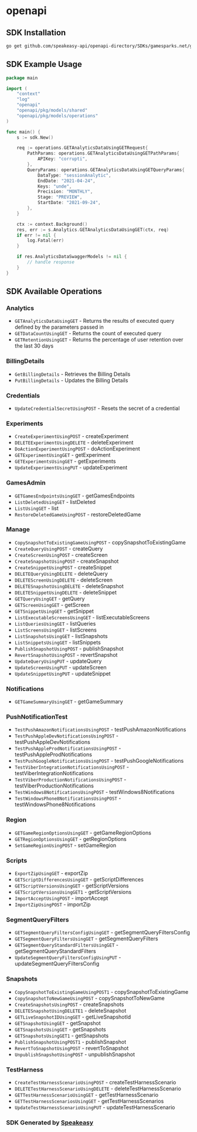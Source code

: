 # openapi

<!-- Start SDK Installation -->
## SDK Installation

```bash
go get github.com/speakeasy-api/openapi-directory/SDKs/gamesparks.net/game-details/v2/go
```
<!-- End SDK Installation -->

## SDK Example Usage
<!-- Start SDK Example Usage -->
```go
package main

import (
    "context"
    "log"
    "openapi"
    "openapi/pkg/models/shared"
    "openapi/pkg/models/operations"
)

func main() {
    s := sdk.New()

    req := operations.GETAnalyticsDataUsingGETRequest{
        PathParams: operations.GETAnalyticsDataUsingGETPathParams{
            APIKey: "corrupti",
        },
        QueryParams: operations.GETAnalyticsDataUsingGETQueryParams{
            DataType: "sessionAnalytic",
            EndDate: "2021-04-24",
            Keys: "unde",
            Precision: "MONTHLY",
            Stage: "PREVIEW",
            StartDate: "2021-09-24",
        },
    }

    ctx := context.Background()
    res, err := s.Analytics.GETAnalyticsDataUsingGET(ctx, req)
    if err != nil {
        log.Fatal(err)
    }

    if res.AnalyticsDataSwaggerModels != nil {
        // handle response
    }
}
```
<!-- End SDK Example Usage -->

<!-- Start SDK Available Operations -->
## SDK Available Operations


### Analytics

* `GETAnalyticsDataUsingGET` - Returns the results of executed query defined by the parameters passed in
* `GETDataCountUsingGET` - Returns the count of executed query
* `GETRetentionUsingGET` - Returns the percentage of user retention over the last 30 days

### BillingDetails

* `GetBillingDetails` - Retrieves the Billing Details
* `PutBillingDetails` - Updates the Billing Details

### Credentials

* `UpdateCredentialSecretUsingPOST` - Resets the secret of a credential

### Experiments

* `CreateExperimentUsingPOST` - createExperiment
* `DELETEExperimentUsingDELETE` - deleteExperiment
* `DoActionExperimentUsingPOST` - doActionExperiment
* `GETExperimentUsingGET` - getExperiment
* `GETExperimentsUsingGET` - getExperiments
* `UpdateExperimentUsingPUT` - updateExperiment

### GamesAdmin

* `GETGamesEndpointsUsingGET` - getGamesEndpoints
* `ListDeletedUsingGET` - listDeleted
* `ListUsingGET` - list
* `RestoreDeletedGameUsingPOST` - restoreDeletedGame

### Manage

* `CopySnapshotToExistingGameUsingPOST` - copySnapshotToExistingGame
* `CreateQueryUsingPOST` - createQuery
* `CreateScreenUsingPOST` - createScreen
* `CreateSnapshotUsingPOST` - createSnapshot
* `CreateSnippetUsingPOST` - createSnippet
* `DELETEQueryUsingDELETE` - deleteQuery
* `DELETEScreenUsingDELETE` - deleteScreen
* `DELETESnapshotUsingDELETE` - deleteSnapshot
* `DELETESnippetUsingDELETE` - deleteSnippet
* `GETQueryUsingGET` - getQuery
* `GETScreenUsingGET` - getScreen
* `GETSnippetUsingGET` - getSnippet
* `ListExecutableScreensUsingGET` - listExecutableScreens
* `ListQueriesUsingGET` - listQueries
* `ListScreensUsingGET` - listScreens
* `ListSnapshotsUsingGET` - listSnapshots
* `ListSnippetsUsingGET` - listSnippets
* `PublishSnapshotUsingPOST` - publishSnapshot
* `RevertSnapshotUsingPOST` - revertSnapshot
* `UpdateQueryUsingPUT` - updateQuery
* `UpdateScreenUsingPUT` - updateScreen
* `UpdateSnippetUsingPUT` - updateSnippet

### Notifications

* `GETGameSummaryUsingGET` - getGameSummary

### PushNotificationTest

* `TestPushAmazonNotificationsUsingPOST` - testPushAmazonNotifications
* `TestPushAppleDevNotificationsUsingPOST` - testPushAppleDevNotifications
* `TestPushAppleProdNotificationsUsingPOST` - testPushAppleProdNotifications
* `TestPushGoogleNotificationsUsingPOST` - testPushGoogleNotifications
* `TestViberIntegrationNotificationsUsingPOST` - testViberIntegrationNotifications
* `TestViberProductionNotificationsUsingPOST` - testViberProductionNotifications
* `TestWindows8NotificationsUsingPOST` - testWindows8Notifications
* `TestWindowsPhone8NotificationsUsingPOST` - testWindowsPhone8Notifications

### Region

* `GETGameRegionOptionsUsingGET` - getGameRegionOptions
* `GETRegionOptionsUsingGET` - getRegionOptions
* `SetGameRegionUsingPOST` - setGameRegion

### Scripts

* `ExportZipUsingGET` - exportZip
* `GETScriptDifferencesUsingGET` - getScriptDifferences
* `GETScriptVersionsUsingGET` - getScriptVersions
* `GETScriptVersionsUsingGET1` - getScriptVersions
* `ImportAcceptUsingPOST` - importAccept
* `ImportZipUsingPOST` - importZip

### SegmentQueryFilters

* `GETSegmentQueryFiltersConfigUsingGET` - getSegmentQueryFiltersConfig
* `GETSegmentQueryFiltersUsingGET` - getSegmentQueryFilters
* `GETSegmentQueryStandardFiltersUsingGET` - getSegmentQueryStandardFilters
* `UpdateSegmentQueryFiltersConfigUsingPUT` - updateSegmentQueryFiltersConfig

### Snapshots

* `CopySnapshotToExistingGameUsingPOST1` - copySnapshotToExistingGame
* `CopySnapshotToNewGameUsingPOST` - copySnapshotToNewGame
* `CreateSnapshotsUsingPOST` - createSnapshots
* `DELETESnapshotUsingDELETE1` - deleteSnapshot
* `GETLiveSnapshotIDUsingGET` - getLiveSnapshotId
* `GETSnapshotUsingGET` - getSnapshot
* `GETSnapshotsUsingGET` - getSnapshots
* `GETSnapshotsUsingGET1` - getSnapshots
* `PublishSnapshotUsingPOST1` - publishSnapshot
* `RevertToSnapshotUsingPOST` - revertToSnapshot
* `UnpublishSnapshotUsingPOST` - unpublishSnapshot

### TestHarness

* `CreateTestHarnessScenarioUsingPOST` - createTestHarnessScenario
* `DELETETestHarnessScenarioUsingDELETE` - deleteTestHarnessScenario
* `GETTestHarnessScenarioUsingGET` - getTestHarnessScenario
* `GETTestHarnessScenariosUsingGET` - getTestHarnessScenarios
* `UpdateTestHarnessScenarioUsingPUT` - updateTestHarnessScenario
<!-- End SDK Available Operations -->

### SDK Generated by [Speakeasy](https://docs.speakeasyapi.dev/docs/using-speakeasy/client-sdks)
